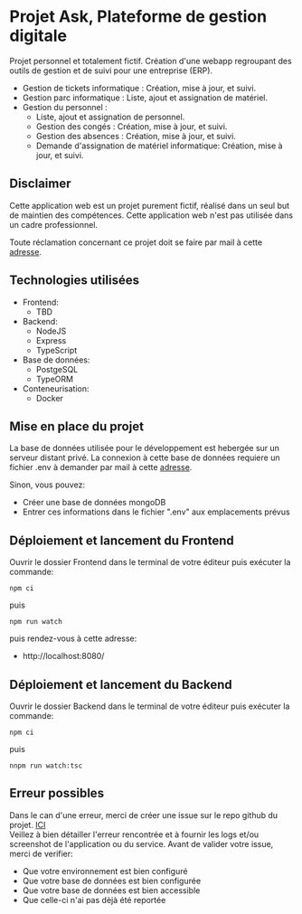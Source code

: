# Projet Ask, Plateforme de gestion digitale

Projet personnel et totalement fictif. Création d'une webapp regroupant des outils de gestion et de suivi pour une entreprise (ERP).
- Gestion de tickets informatique : Création, mise à jour, et suivi.
- Gestion parc informatique : Liste, ajout et assignation de matériel.
- Gestion du personnel :
    - Liste, ajout et assignation de personnel.
    - Gestion des congés : Création, mise à jour, et suivi.
    - Gestion des absences : Création, mise à jour, et suivi.
    - Demande d'assignation de matériel informatique: Création, mise à jour, et suivi.


## Disclaimer

Cette application web est un projet purement fictif, réalisé dans un seul but de maintien des compétences.
Cette application web n'est pas utilisée dans un cadre professionnel.

Toute réclamation concernant ce projet doit se faire par mail à cette [adresse](mailto:thuard.ludovic@gmail.com).

## Technologies utilisées
- Frontend:
    - TBD
- Backend:
    - NodeJS
    - Express
    - TypeScript
- Base de données:
    - PostgeSQL
    - TypeORM
- Conteneurisation:
    - Docker

## Mise en place du projet

La base de données utilisée pour le développement est hebergée sur un serveur distant privé.
La connexion à cette base de données requiere un fichier .env à demander par mail à cette [adresse](mailto:thuard.ludovic@gmail.com).

Sinon, vous pouvez: 
- Créer une base de données mongoDB
- Entrer ces informations dans le fichier ".env" aux emplacements prévus

## Déploiement et lancement du Frontend

Ouvrir le dossier Frontend dans le terminal de votre éditeur puis exécuter la commande:

    npm ci

puis

    npm run watch

puis rendez-vous à cette adresse:

- http://localhost:8080/

## Déploiement et lancement du Backend

Ouvrir le dossier Backend dans le terminal de votre éditeur puis exécuter la commande:

    npm ci

puis

    nnpm run watch:tsc

## Erreur possibles

Dans le can d'une erreur, merci de créer une issue sur le repo github du projet.
[ICI](https://github.com/lewebologue/Ask/issues)
<br/>
Veillez à bien détailler l'erreur rencontrée et à fournir les logs et/ou screenshot de l'application ou du service.
Avant de valider votre issue, merci de verifier:
- Que votre environnement est bien configuré
- Que votre base de données est bien configurée
- Que votre base de données est bien accessible
- Que celle-ci n'ai pas dèjà été reportée